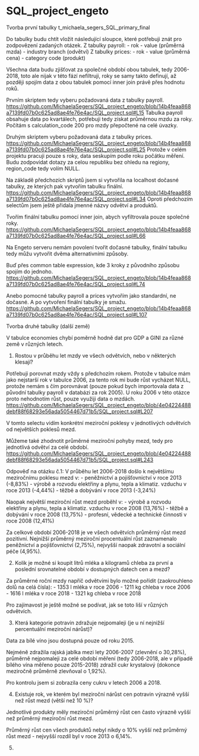 # SQL_project_engeto

Tvorba první tabulky t_michaela_segers_SQL_primary_final

Do tabulky budu chtít vložit následující sloupce, které potřebuji znát pro zodpovězení zadaných otázek.
Z tabulky payroll:
	- rok
	- value (průměrná mzda)
	- industry branch (odvětví)
Z tabulky prices:
	- rok
	- value (průměrná cena)
	- category code (produkt)

Všechna data budu zjišťovat za společné období obou tabulek, tedy 2006-2018, toto ale nijak v této fází nefiltruji, roky se samy takto definují, až později spojím data z obou tabulek pomocí inner join právě přes hodnotu roků.

Prvním skriptem tedy vyberu požadovaná data z tabulky payroll. https://github.com/MichaelaSegers/SQL_project_engeto/blob/14b4feaa868a7139fd07b0c625ad8ae4fe76e4ac/SQL_project.sql#L15
Tabulka payroll obsahuje data po kvartálech, potřebuji tedy získat průměrnou mzdu za roky.
Počítám s calculation_code 200 pro mzdy přepočtené na celé úvazky.

Druhým skriptem vyberu požadovaná data z tabulky prices. https://github.com/MichaelaSegers/SQL_project_engeto/blob/14b4feaa868a7139fd07b0c625ad8ae4fe76e4ac/SQL_project.sql#L25
Protože v celém projektu pracuji pouze s roky, data seskupím podle roku počátku měření.
Budu zodpovídat dotazy za celou republiku bez ohledu na regiony, region_code tedy volím NULL.

Na základě předchozích skriptů jsem si vytvořila na localhost dočasné tabulky, ze kterých pak vytvořím tabulku finální. https://github.com/MichaelaSegers/SQL_project_engeto/blob/14b4feaa868a7139fd07b0c625ad8ae4fe76e4ac/SQL_project.sql#L34
Oproti předchozím selectům jsem ještě přidala jmenné názvy odvětví a produktů.

Tvořím finální tabulku pomocí inner join, abych vyfiltrovala pouze společné roky. https://github.com/MichaelaSegers/SQL_project_engeto/blob/14b4feaa868a7139fd07b0c625ad8ae4fe76e4ac/SQL_project.sql#L66

Na Engeto serveru nemám povolení tvořit dočasné tabulky, finální tabulku tedy můžu vytvořit dvěma alternativními způsoby.

Buď přes common table expression, kde 3 kroky z původního způsobu spojím do jednoho. https://github.com/MichaelaSegers/SQL_project_engeto/blob/14b4feaa868a7139fd07b0c625ad8ae4fe76e4ac/SQL_project.sql#L74

Anebo pomocné tabulky payroll a prices vytvořím jako standardní, ne dočasné. A po vytvoření finální tabulky je smažu. https://github.com/MichaelaSegers/SQL_project_engeto/blob/14b4feaa868a7139fd07b0c625ad8ae4fe76e4ac/SQL_project.sql#L107

Tvorba druhé tabulky (další země)

V tabulce economies chybí poměrně hodně dat pro GDP a GINI za různé země v různých letech.

1. Rostou v průběhu let mzdy ve všech odvětvích, nebo v některých klesají?

Potřebuji porovnat mzdy vždy s předchozím rokem. Protože v tabulce mám jako nejstarší rok v tabulce 2006, za tento rok mi bude růst vycházet NULL, protože nemám s čím porovnávat (pouze pokud bych importovala data z původní tabulky payroll v databázi za rok 2005).
U roku 2006 v této otázce proto nehodnotím růst, pouze využiji data o mzdách.
https://github.com/MichaelaSegers/SQL_project_engeto/blob/4e04224488debf88f68293e56ada5054467d71b5/SQL_project.sql#L207

V tomto selectu vidím konkrétní meziroční poklesy v jednotlivých odvětvích od největších poklesů mezd.

Můžeme také zhodnotit průměrné meziroční pohyby mezd, tedy pro jednotlivá odvětví za celé období.
https://github.com/MichaelaSegers/SQL_project_engeto/blob/4e04224488debf88f68293e56ada5054467d71b5/SQL_project.sql#L243

Odpověď na otázku č.1:
V průběhu let 2006-2018 došlo k největšímu meziročnímu poklesu mezd v:
	- peněžnictví a pojišťovnictví v roce 2013 (-8,83%)
	- výrobě a rozvodu elektřiny a plynu, tepla a klimatiz. vzduchu v roce 2013 (-4,44%)
	- těžbě a dobývání v roce 2013 (-3,24%)

Naopak největší meziroční růst mezd proběhl v:
	- výrobě a rozvodu elektřiny a plynu, tepla a klimatiz. vzduchu v roce 2008 (13,76%)
	- těžbě a dobývání v roce 2008 (13,75%)
	- profesní, vědecké a technické činnosti v roce 2008 (12,41%)

Za celkové období 2006-2018 je ve všech odvětvích průměrný růst mezd pozitivní. Nejnižší průměrný meziroční procentuální růst zaznamenalo peněžnictví a pojišťovnictví (2,75%), nejvyšší naopak zdravotní a sociální péče (4,95%).

2. Kolik je možné si koupit litrů mléka a kilogramů chleba za první a poslední srovnatelné období v dostupných datech cen a mezd?

Za průměrné roční mzdy napříč odvětvími bylo možné pořídit (zaokrouhleno dolů na celá čísla):
	- 1353 l mléka v roce 2006
	- 1211 kg chleba v roce 2006
	- 1616 l mléka v roce 2018
	- 1321 kg chleba v roce 2018

Pro zajímavost je ještě možné se podívat, jak se toto liší v různých odvětvích.
<link>

3. Která kategorie potravin zdražuje nejpomaleji (je u ní nejnižší percentuální meziroční nárůst)?

Data za bílé víno jsou dostupná pouze od roku 2015.

Nejméně zdražila rajská jablka mezi lety 2006-2007 (zlevnění o 30,28%), průměrně nejpomaleji za celé období měření (tedy 2006-2018, ale v případě bílého vína měřeno pouze 2015-2018) zdražil cukr krystalový (dokonce meziročně průměrně zlevňoval o 1,92%).
<link>

Pro kontrolu jsem si zobrazila ceny cukru v letech 2006 a 2018.
<link>

4. Existuje rok, ve kterém byl meziroční nárůst cen potravin výrazně vyšší než růst mezd (větší než 10 %)?

Jednotlivé produkty měly meziroční průměrný růst cen často výrazně vyšší než průměrný meziroční růst mezd.
<link>

Průměrný růst cen všech produktů nebyl nikdy o 10% vyšší než průměrný růst mezd - nejvyšší rozdíl byl v roce 2013 o 6,14%.
<link>

5.